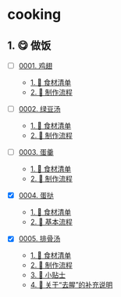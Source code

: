 # cooking


## 1. 😋 做饭

- [ ] [0001. 鸡翅](https://tdahuyou.github.io/TNotes.cooking/notes/0001.%20%E9%B8%A1%E7%BF%85/README) <!-- [locale](./notes/0001.%20%E9%B8%A1%E7%BF%85/README) -->  
  - [1. 📝 食材清单](https://tdahuyou.github.io/TNotes.cooking/notes/0001.%20%E9%B8%A1%E7%BF%85/README#1--食材清单)
  - [2. 📒 制作流程](https://tdahuyou.github.io/TNotes.cooking/notes/0001.%20%E9%B8%A1%E7%BF%85/README#2--制作流程)
  

- [ ] [0002. 绿豆汤](https://tdahuyou.github.io/TNotes.cooking/notes/0002.%20%E7%BB%BF%E8%B1%86%E6%B1%A4/README) <!-- [locale](./notes/0002.%20%E7%BB%BF%E8%B1%86%E6%B1%A4/README) -->  
  - [1. 📝 食材清单](https://tdahuyou.github.io/TNotes.cooking/notes/0002.%20%E7%BB%BF%E8%B1%86%E6%B1%A4/README#1--食材清单)
  - [2. 📒 制作流程](https://tdahuyou.github.io/TNotes.cooking/notes/0002.%20%E7%BB%BF%E8%B1%86%E6%B1%A4/README#2--制作流程)
  

- [ ] [0003. 蛋羹](https://tdahuyou.github.io/TNotes.cooking/notes/0003.%20%E8%9B%8B%E7%BE%B9/README) <!-- [locale](./notes/0003.%20%E8%9B%8B%E7%BE%B9/README) -->  
  - [1. 📝 食材清单](https://tdahuyou.github.io/TNotes.cooking/notes/0003.%20%E8%9B%8B%E7%BE%B9/README#1--食材清单)
  - [2. 📒 制作流程](https://tdahuyou.github.io/TNotes.cooking/notes/0003.%20%E8%9B%8B%E7%BE%B9/README#2--制作流程)
  

- [x] [0004. 蛋挞](https://tdahuyou.github.io/TNotes.cooking/notes/0004.%20%E8%9B%8B%E6%8C%9E/README) <!-- [locale](./notes/0004.%20%E8%9B%8B%E6%8C%9E/README) -->  
  - [1. 📝 食材清单](https://tdahuyou.github.io/TNotes.cooking/notes/0004.%20%E8%9B%8B%E6%8C%9E/README#1--食材清单)
  - [2. 📒 基本流程](https://tdahuyou.github.io/TNotes.cooking/notes/0004.%20%E8%9B%8B%E6%8C%9E/README#2--基本流程)
  

- [x] [0005. 排骨汤](https://tdahuyou.github.io/TNotes.cooking/notes/0005.%20%E6%8E%92%E9%AA%A8%E6%B1%A4/README) <!-- [locale](./notes/0005.%20%E6%8E%92%E9%AA%A8%E6%B1%A4/README) -->  
  - [1. 📝 食材清单](https://tdahuyou.github.io/TNotes.cooking/notes/0005.%20%E6%8E%92%E9%AA%A8%E6%B1%A4/README#1--食材清单)
  - [2. 📒 制作流程](https://tdahuyou.github.io/TNotes.cooking/notes/0005.%20%E6%8E%92%E9%AA%A8%E6%B1%A4/README#2--制作流程)
  - [3. 📒 小贴士](https://tdahuyou.github.io/TNotes.cooking/notes/0005.%20%E6%8E%92%E9%AA%A8%E6%B1%A4/README#3--小贴士)
  - [4. 📒 关于“去腥”的补充说明](https://tdahuyou.github.io/TNotes.cooking/notes/0005.%20%E6%8E%92%E9%AA%A8%E6%B1%A4/README#4--关于去腥的补充说明)
  
